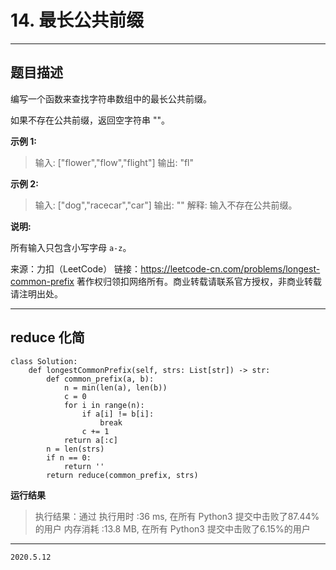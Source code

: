 # 14. 最长公共前缀

---

## 题目描述

编写一个函数来查找字符串数组中的最长公共前缀。

如果不存在公共前缀，返回空字符串 ""。

**示例 1:**

> 输入: ["flower","flow","flight"]
> 输出: "fl"

**示例 2:**

> 输入: ["dog","racecar","car"]
> 输出: ""
> 解释: 输入不存在公共前缀。

**说明:**

所有输入只包含小写字母 `a-z`。

来源：力扣（LeetCode）
链接：https://leetcode-cn.com/problems/longest-common-prefix
著作权归领扣网络所有。商业转载请联系官方授权，非商业转载请注明出处。

---

## reduce 化简

```python3
class Solution:
    def longestCommonPrefix(self, strs: List[str]) -> str:
        def common_prefix(a, b):
            n = min(len(a), len(b))
            c = 0
            for i in range(n):
                if a[i] != b[i]:
                    break
                c += 1
            return a[:c]
        n = len(strs)
        if n == 0:
            return ''
        return reduce(common_prefix, strs)
```

**运行结果**

> 执行结果：通过
> 执行用时 :36 ms, 在所有 Python3 提交中击败了87.44% 的用户
> 内存消耗 :13.8 MB, 在所有 Python3 提交中击败了6.15%的用户

---

`2020.5.12`
